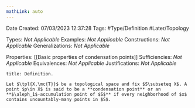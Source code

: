 ```yaml
---
mathLink: auto
---
```


<div class="topSpace"></div>

Date Created: 07/03/2023 12:37:28
Tags: #Type/Definition #Later/Topology

Types: <i>Not Applicable</i>
Examples: <i>Not Applicable</i>
Constructions: <i>Not Applicable</i>
Generalizations: <i>Not Applicable</i>

Properties: [[Basic properties of condensation points]]
Sufficiencies: <i>Not Applicable</i>
Equivalences: <i>Not Applicable</i>
Justifications: <i>Not Applicable</i>

``` ad-Definition
title: Definition.

Let $\tpl{X,\mc{T}}$ be a topological space and fix $S\subseteq X$. A point $p\in X$ is said to be a **condensation point** or an **$\aleph_1$-accumulation point of $S$** if every neighborhood of $x$ contains uncountably-many points in $S$.

```
